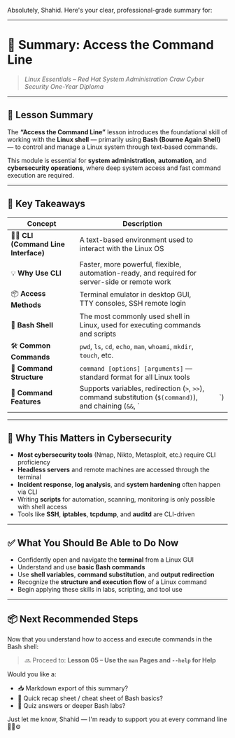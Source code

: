 Absolutely, Shahid. Here's your clear, professional-grade summary for:

---

# 🧾 **Summary: Access the Command Line**

> *Linux Essentials – Red Hat System Administration*
> *Craw Cyber Security One-Year Diploma*

---

## 🧠 Lesson Summary

The **“Access the Command Line”** lesson introduces the foundational skill of working with the **Linux shell** — primarily using **Bash (Bourne Again Shell)** — to control and manage a Linux system through text-based commands.

This module is essential for **system administration**, **automation**, and **cybersecurity operations**, where deep system access and fast command execution are required.

---

## 📌 Key Takeaways

| Concept                                | Description                                                                                              |   |     |
| -------------------------------------- | -------------------------------------------------------------------------------------------------------- | - | --- |
| 🧑‍💻 **CLI (Command Line Interface)** | A text-based environment used to interact with the Linux OS                                              |   |     |
| 💡 **Why Use CLI**                     | Faster, more powerful, flexible, automation-ready, and required for server-side or remote work           |   |     |
| 📦 **Access Methods**                  | Terminal emulator in desktop GUI, TTY consoles, SSH remote login                                         |   |     |
| 🔧 **Bash Shell**                      | The most commonly used shell in Linux, used for executing commands and scripts                           |   |     |
| 🛠️ **Common Commands**                | `pwd`, `ls`, `cd`, `echo`, `man`, `whoami`, `mkdir`, `touch`, etc.                                       |   |     |
| 🔀 **Command Structure**               | `command [options] [arguments]` — standard format for all Linux tools                                    |   |     |
| 🔗 **Command Features**                | Supports variables, redirection (`>`, `>>`), command substitution (`$(command)`), and chaining (`&&`, \` |   | \`) |

---

## 🎯 Why This Matters in Cybersecurity

* **Most cybersecurity tools** (Nmap, Nikto, Metasploit, etc.) require CLI proficiency
* **Headless servers** and remote machines are accessed through the terminal
* **Incident response**, **log analysis**, and **system hardening** often happen via CLI
* Writing **scripts** for automation, scanning, monitoring is only possible with shell access
* Tools like **SSH**, **iptables**, **tcpdump**, and **auditd** are CLI-driven

---

## ✅ What You Should Be Able to Do Now

* Confidently open and navigate the **terminal** from a Linux GUI
* Understand and use **basic Bash commands**
* Use **shell variables**, **command substitution**, and **output redirection**
* Recognize the **structure and execution flow** of a Linux command
* Begin applying these skills in labs, scripting, and tool use

---

## 📦 Next Recommended Steps

Now that you understand how to access and execute commands in the Bash shell:

> 🔜 Proceed to: **Lesson 05 – Use the `man` Pages and `--help` for Help**

Would you like a:

* 📥 Markdown export of this summary?
* 🧪 Quick recap sheet / cheat sheet of Bash basics?
* 🧭 Quiz answers or deeper Bash labs?

Just let me know, Shahid — I'm ready to support you at every command line 👨‍💻⚙️
